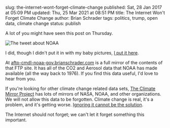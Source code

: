 slug: the-internet-wont-forget-climate-change
published: Sat, 28 Jan 2017 at 05:09 PM
updated: Thu, 25 Mar 2021 at 08:51 PM
title: The Internet Won't Forget Climate Change
author: Brian Schrader
tags: politics, trump, open data, climate change
status: publish

A lot of you might have seen this post on Thursday.

![The tweet about NOAA](//aftp-cmdl-noaa-gov.brianschrader.com/theme/tweet.png)

I did, though I didn't put it in with my baby pictures, [I put it here][1].

At [aftp-cmdl-noaa-gov.brianschrader.com][1] is a full mirror of the contents of that FTP site. It has all of the CO2 and Aerosol data that NOAA has made available (all the way back to 1976). If you find this data useful, I'd love to hear from you.

If you're looking for other climate change related data sets, [The Climate Mirror Project][2] has lots of mirrors of NASA, NOAA, and other organizations. We will not allow this data to be forgotten. Climate change is real, it's a problem, and it's getting worse. [Ignoring it cannot be the solution][3].

The Internet should not forget; we can't let it forget something this important.

[1]: //aftp-cmdl-noaa-gov.brianschrader.com
[2]: //climate.daknob.net
[3]: //www.nytimes.com/2017/01/20/us/politics/trump-white-house-website.html?_r=0
